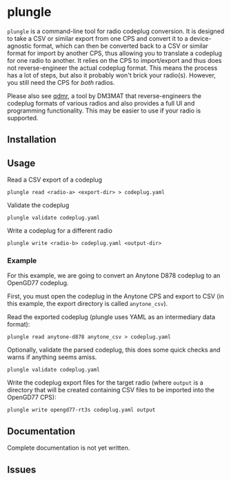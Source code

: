 # plungle

`plungle` is a command-line tool for radio codeplug conversion. It is designed to take a CSV or similar export from one CPS and convert it to a device-agnostic format, which can then be converted back to a CSV or similar format for import by another CPS, thus allowing you to translate a codeplug for one radio to another. It relies on the CPS to import/export and thus does not reverse-engineer the actual codeplug format. This means the process has a lot of steps, but also it probably won't brick your radio(s). However, you still need the CPS for _both_ radios.

Please also see [qdmr](https://dm3mat.darc.de/qdmr/), a tool by DM3MAT that reverse-engineers the codeplug formats of various radios and also provides a full UI and programming functionality. This may be easier to use if your radio is supported.

## Installation

## Usage

Read a CSV export of a codeplug

```
plungle read <radio-a> <export-dir> > codeplug.yaml
```

Validate the codeplug

```
plungle validate codeplug.yaml
```

Write a codeplug for a different radio

```
plungle write <radio-b> codeplug.yaml <output-dir>
```

### Example

For this example, we are going to convert an Anytone D878 codeplug to an OpenGD77 codeplug.

First, you must open the codeplug in the Anytone CPS and export to CSV (in this example, the export directory is called `anytone_csv`).

Read the exported codeplug (plungle uses YAML as an intermediary data format):

```
plungle read anytone-d878 anytone_csv > codeplug.yaml
```

Optionally, validate the parsed codeplug, this does some quick checks and warns if anything seems amiss.

```
plungle validate codeplug.yaml
```

Write the codeplug export files for the target radio (where `output` is a directory that will be  created containing CSV files to be imported into the OpenGD77 CPS):

```
plungle write opengd77-rt3s codeplug.yaml output
```

## Documentation

Complete documentation is not yet written.

## Issues
